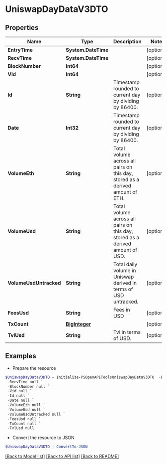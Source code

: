 # UniswapDayDataV3DTO
## Properties

Name | Type | Description | Notes
------------ | ------------- | ------------- | -------------
**EntryTime** | **System.DateTime** |  | [optional] 
**RecvTime** | **System.DateTime** |  | [optional] 
**BlockNumber** | **Int64** |  | [optional] 
**Vid** | **Int64** |  | [optional] 
**Id** | **String** | Timestamp rounded to current day by dividing by 86400. | [optional] 
**Date** | **Int32** | Timestamp rounded to current day by dividing by 86400. | [optional] 
**VolumeEth** | **String** | Total volume across all pairs on this day, stored as a derived amount of ETH. | [optional] 
**VolumeUsd** | **String** | Total volume across all pairs on this day, stored as a derived amount of USD. | [optional] 
**VolumeUsdUntracked** | **String** | Total daily volume in Uniswap derived in terms of USD untracked. | [optional] 
**FeesUsd** | **String** | Fees in USD | [optional] 
**TxCount** | [**BigInteger**](BigInteger.md) |  | [optional] 
**TvlUsd** | **String** | Tvl in terms of USD. | [optional] 

## Examples

- Prepare the resource
```powershell
$UniswapDayDataV3DTO = Initialize-PSOpenAPIToolsUniswapDayDataV3DTO  -EntryTime null `
 -RecvTime null `
 -BlockNumber null `
 -Vid null `
 -Id null `
 -Date null `
 -VolumeEth null `
 -VolumeUsd null `
 -VolumeUsdUntracked null `
 -FeesUsd null `
 -TxCount null `
 -TvlUsd null
```

- Convert the resource to JSON
```powershell
$UniswapDayDataV3DTO | ConvertTo-JSON
```

[[Back to Model list]](../README.md#documentation-for-models) [[Back to API list]](../README.md#documentation-for-api-endpoints) [[Back to README]](../README.md)

